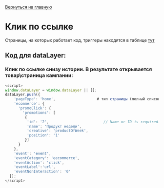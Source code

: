 [Вернуться на главную](/README.md)
# **Клик по ссылке**

Страницы, на которых работает код, триггеры находятся в таблице [тут](/02_datalayer_settings/01_events/01_ecommerce.md)

## **Код для dataLayer:**

### **Клик по ссылке снизу истории. В результате открывается товар\страница кампании:**
```javascript
<script>
window.dataLayer = window.dataLayer || [];
dataLayer.push({
    'pageType': 'home',                   # тип страницы (полный список в README.md)
    'ecommerce': {
      'promoClick': {
        'promotions': [
         {
          'id': '2',                         // Name or ID is required.
          'name': 'Продукт недели',   
          'creative': 'productOfWeek',   	                                                    # название типа ссылки
          'position': '1'
         }]
      }
    },
    'event': 'event',
    'eventCategory': 'eecommerce',
    'eventAction': 'click',
    'eventLabel':'url',
    'eventNonInteraction': '0'
  });
</script>
```
